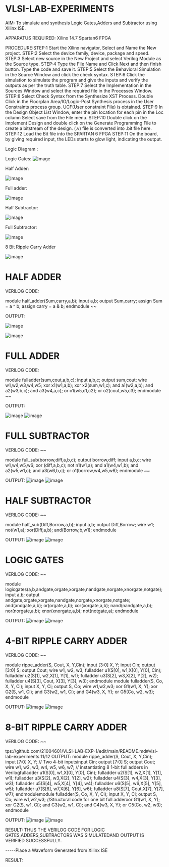 # VLSI-LAB-EXPERIMENTS
AIM: To simulate and synthesis Logic Gates,Adders and Subtractor using Xilinx ISE.

APPARATUS REQUIRED: Xilinx 14.7 Spartan6 FPGA

PROCEDURE:STEP:1 Start the Xilinx navigator, Select and Name the New project.
STEP:2 Select the device family, device, package and speed. STEP:3 Select new source in
the New Project and select Verilog Module as the Source type. STEP:4 Type the File
Name and Click Next and then finish button. Type the code and save it. STEP:5 Select
the Behavioral Simulation in the Source Window and click the check syntax. STEP:6
Click the simulation to simulate the program and give the inputs and verify the outputs
as per the truth table. STEP:7 Select the Implementation in the Sources Window and
select the required file in the Processes Window. STEP:8 Select Check Syntax from the
Synthesize XST Process. Double Click in the Floorplan Area/IO/Logic-Post Synthesis
process in the User Constraints process group. UCF(User constraint File) is obtained.
STEP:9 In the Design Object List Window, enter the pin location for each pin in the Loc
column Select save from the File menu. STEP:10 Double click on the Implement Design
and double click on the Generate Programming File to create a bitstream of the design.
(.v) file is converted into .bit file here. STEP:12 Load the Bit file into the SPARTAN 6
FPGA STEP:11 On the board, by giving required input, the LEDs starts to glow light,
indicating the output.

Logic Diagram :

Logic Gates:
![image](https://github.com/navaneethans/VLSI-LAB-EXPERIMENTS/assets/6987778/ee17970c-3ac9-4603-881b-88e2825f41a4)


Half Adder:

![image](https://github.com/navaneethans/VLSI-LAB-EXPERIMENTS/assets/6987778/0e1ecb96-0c25-4556-832b-aeeedfdfe7b9)


Full adder:

![image](https://github.com/navaneethans/VLSI-LAB-EXPERIMENTS/assets/6987778/9bb3964c-438f-469d-a3de-c1cca6f323fb)


Half Subtractor:

![image](https://github.com/navaneethans/VLSI-LAB-EXPERIMENTS/assets/6987778/731470b7-eb4e-49f8-8bb7-2994052a7184)



Full Subtractor:

![image](https://github.com/navaneethans/VLSI-LAB-EXPERIMENTS/assets/6987778/d66f874b-c1f2-44b3-a035-7149b56430c1)



8 Bit Ripple Carry Adder

![image](https://github.com/navaneethans/VLSI-LAB-EXPERIMENTS/assets/6987778/7385a408-40a5-4203-8050-b72818622d79)


# HALF ADDER
VERILOG CODE:

module half_adder(Sum,carry,a,b);
input a,b;
output Sum,carry;
assign Sum = a ^ b;
assign carry = a & b;
endmodule
~~

OUTPUT:

![image](https://github.com/sakthivelM24/VLSI-LAB-EXP-1/assets/165649785/4b71581b-8890-460d-94c6-4367529a68a8)

![image](https://github.com/sakthivelM24/VLSI-LAB-EXP-1/assets/165649785/d38a4c87-436c-471d-bf73-609ffde281ef)

# FULL ADDER
VERILOG CODE:

module fulladder(sum,cout,a,b,c);
input a,b,c;
output sum,cout;
wire w1,w2,w3,w4,w5;
xor x1(w1,a,b);
xor x2(sum,w1,c);
and a1(w2,a,b);
and a2(w3,b,c);
and a3(w4,a,c);
or o1(w5,c1,c2);
or o2(cout,w5,c3);
endmodule
~~

OUTPUT:

![image](https://github.com/sakthivelM24/VLSI-LAB-EXP-1/assets/165649785/0ad6d833-3a2f-400e-a915-b5b652798395)
![image](https://github.com/sakthivelM24/VLSI-LAB-EXP-1/assets/165649785/00406313-e91b-4c4e-9c1a-3d4f3341aade)

# FULL SUBTRACTOR
VERILOG CODE:
~~


module full_sub(borrow,diff,a,b,c);
output borrow,diff;
input a,b,c;
wire w1,w4,w5,w6;
xor (diff,a,b,c);
not n1(w1,a);
and a1(w4,w1,b);
and a2(w5,w1,c);
and a3(w6,b,c);
or o1(borrow,w4,w5,w6);
endmodule
~~

OUTPUT:
![image](https://github.com/sakthivelM24/VLSI-LAB-EXP-1/assets/165649785/7c8c6f7d-d64a-42c2-916d-1e321ce74495)
![image](https://github.com/sakthivelM24/VLSI-LAB-EXP-1/assets/165649785/28d59836-db26-4a31-8248-57ad630937a7)

# HALF SUBTRACTOR
VERILOG CODE:
~~

module half_sub(Diff,Borrow,a,b);
input a,b;
output Diff,Borrow;
wire w1;
not(w1,a);
xor(Diff,a,b);
and(Borrow,b,w1);
endmodule

OUTPUT:
![image](https://github.com/sakthivelM24/VLSI-LAB-EXP-1/assets/165649785/258115c9-d822-4d38-8669-479134a859e7)
![image](https://github.com/sakthivelM24/VLSI-LAB-EXP-1/assets/165649785/62e014d2-b7b5-4991-b4c9-2a4ea489c049)

# LOGIC GATES
VERILOG CODE:
~~

module logicgates(a,b,andgate,orgate,xorgate,nandgate,norgate,xnorgate,notgate);
input a,b;
output andgate,orgate,xorgate,nandgate,norgate,xnorgate,notgate;
and(andgate,a,b);
or(orgate,a,b);
xor(xorgate,a,b);
nand(nandgate,a,b);
nor(norgate,a,b);
xnor(xnorgate,a,b);
not(notgate,a);
endmodule

OUTPUT:
![image](https://github.com/sakthivelM24/VLSI-LAB-EXP-1/assets/165649785/4551aff2-8b4e-45ae-9303-3609713c2095)
![image](https://github.com/sakthivelM24/VLSI-LAB-EXP-1/assets/165649785/31292a47-f7d8-4c64-8be4-056edd998c7b)

# 4-BIT RIPPLE CARRY ADDER
VERILOG CODE:
~~

module rippe_adder(S, Cout, X, Y,Cin);
input [3:0] X, Y;
input Cin;
output [3:0] S;
output Cout;
wire w1, w2, w3;
fulladder u1(S[0], w1,X[0], Y[0], Cin);
fulladder u2(S[1], w2,X[1], Y[1], w1);
fulladder u3(S[2], w3,X[2], Y[2], w2);
fulladder u4(S[3], Cout, X[3], Y[3], w3);
endmodule
module fulladder(S, Co, X, Y, Ci);
input X, Y, Ci;
output S, Co;
wire w1,w2,w3;
xor G1(w1, X, Y);
xor G2(S, w1, Ci);
and G3(w2, w1, Ci);
and G4(w3, X, Y);
or G5(Co, w2, w3);
endmodule


OUTPUT:
![image](https://github.com/sakthivelM24/VLSI-LAB-EXP-1/assets/165649785/e88cb55a-75a5-47f0-8790-bbca4facd989)
![image](https://github.com/sakthivelM24/VLSI-LAB-EXP-1/assets/165649785/20009d22-b109-4274-84a4-5fbc92c71fb0)

# 8-BIT RIPPLE CARRY ADDER
VERILOG CODE:
~~

tps://github.com/21004601/VLSI-LAB-EXP-1/edit/main/README.md#vlsi-lab-experiments 11/12
OUTPUT:
module rippe_adder(S, Cout, X, Y,Cin);
input [7:0] X, Y;
// Two 4-bit inputsinput Cin;
output [7:0] S;
output Cout;
wire w1, w2, w3, w4, w5, w6, w7; 
// instantiating 8 1-bit full adders in Verilogfulladder u1(S[0], w1,X[0], Y[0], Cin);
fulladder u2(S[1], w2,X[1], Y[1], w1);
fulladder u3(S[2], w3,X[2], Y[2], w2);
fulladder u4(S[3], w4,X[3], Y[3], w3);
fulladder u5(S[4], w5,X[4], Y[4], w4);
fulladder u6(S[5], w6,X[5], Y[5], w5);
fulladder u7(S[6], w7,X[6], Y[6], w6);
fulladder u8(S[7], Cout,X[7], Y[7], w7);
endmodulemodule fulladder(S, Co, X, Y, Ci);
input X, Y, Ci;
output S, Co;
wire w1,w2,w3;
//Structural code for one bit full adderxor G1(w1, X, Y);
xor G2(S, w1, Ci);
and G3(w2, w1, Ci);
and G4(w3, X, Y);
or G5(Co, w2, w3);
endmodule

OUTPUT:
![image](https://github.com/sakthivelM24/VLSI-LAB-EXP-1/assets/165649785/b5a0f9a6-4c35-451c-b85f-3034ddfdeed8)
![image](https://github.com/sakthivelM24/VLSI-LAB-EXP-1/assets/165649785/4e00de5e-edc2-4002-8287-b349ee0dfcd4)

RESULT:
THUS THE VERILOG CODE FOR LOGIC GATES,ADDERS,SUBTRACTORS WAS SIMULATEDAND OUTPUT IS VERIFIED SUCCESSFULLY.











-----Place a Waveform Generated from Xilinx ISE

RESULT:


